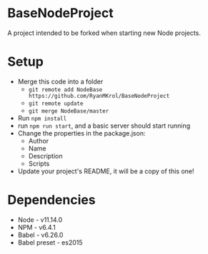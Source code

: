# BaseNodeProject
A project intended to be forked when starting new Node projects.

# Setup
 - Merge this code into a folder
    - `git remote add NodeBase https://github.com/RyanMKrol/BaseNodeProject`
    - `git remote update`
    - `git merge NodeBase/master`
 - Run `npm install`
 - run `npm run start`, and a basic server should start running
 - Change the properties in the package.json:
    - Author
    - Name
    - Description
    - Scripts
 - Update your project's README, it will be a copy of this one!
    
# Dependencies
- Node - v11.14.0
- NPM - v6.4.1
- Babel - v6.26.0
- Babel preset - es2015
